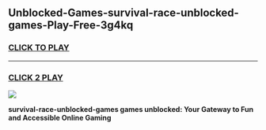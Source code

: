 
## Unblocked-Games-survival-race-unblocked-games-Play-Free-3g4kq
<h3>
<a href="https://premium76.site?title=survival-race-unblocked-games&ref=18A">CLICK TO PLAY</a></h3>
<hr>

<h3>
<a href="https://premium76.site?title=survival-race-unblocked-games&ref=18A">CLICK 2 PLAY</a>
  
</h3>

<a href="https://premium76.site?title=survival-race-unblocked-games&ref=18A"><img src="https://clearcache.store/games.png"></a>


**survival-race-unblocked-games games unblocked: Your Gateway to Fun and Accessible Online Gaming**
